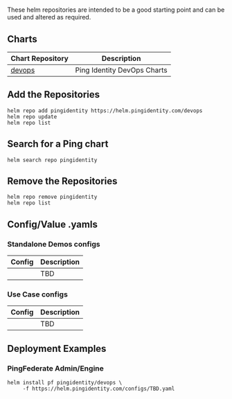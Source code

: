 #

These helm repositories are intended to be a good starting point and can be used and altered as required.

## Charts

| Chart Repository | Description |
|--|--|
| [devops](devops) | Ping Identity DevOps Charts

## Add the Repositories

```shell
helm repo add pingidentity https://helm.pingidentity.com/devops
helm repo update
helm repo list
```

## Search for a Ping chart

```shell
helm search repo pingidentity
```

## Remove the Repositories

```shell
helm repo remove pingidentity
helm repo list
```

## Config/Value .yamls

### Standalone Demos configs

| Config | Description |
|--|--|
|  | TBD

### Use Case configs

| Config | Description |
|--|--|
|  | TBD

## Deployment Examples

### PingFederate Admin/Engine

```shell
helm install pf pingidentity/devops \
     -f https://helm.pingidentity.com/configs/TBD.yaml
```